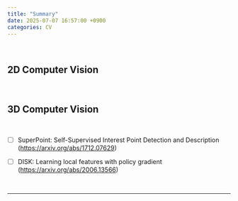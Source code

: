 ```yaml
---
title: "Summary"
date: 2025-07-07 16:57:00 +0900
categories: CV
---
```


&nbsp;

## 2D Computer Vision

<br>

## 3D Computer Vision

<br>

* [ ] SuperPoint: Self-Supervised Interest Point Detection and Description
<br>(<https://arxiv.org/abs/1712.07629>)

* [ ] DISK: Learning local features with policy gradient
<br>(<https://arxiv.org/abs/2006.13566>)

<br>

---

